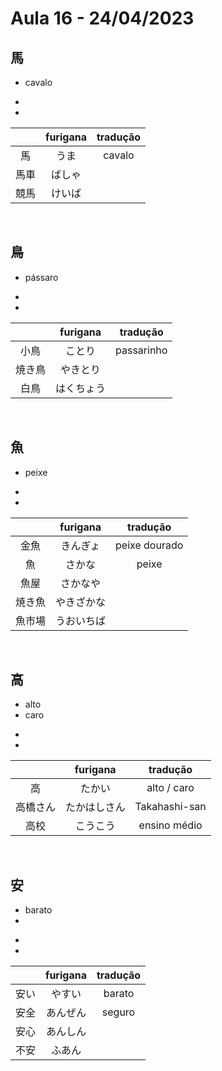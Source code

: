 # Aula 16 - 24/04/2023


## 馬
- cavalo

<ul><li></li><li></li></ul>

|  | furigana | tradução |
|:---:|:---:|:---:|
| 馬 | うま | cavalo |
| 馬車 | ばしゃ |  |
| 競馬 | けいば |  |

<br>


## 鳥
- pássaro

<ul><li></li><li></li></ul>

|  | furigana | tradução |
|:---:|:---:|:---:|
| 小鳥 | ことり | passarinho |
| 焼き鳥 | やきとり |  |
| 白鳥 | はくちょう |  |

<br>


## 魚
- peixe

<ul><li></li><li></li></ul>

|  | furigana | tradução |
|:---:|:---:|:---:|
| 金魚 | きんぎょ | peixe dourado |
| 魚 | さかな | peixe |
| 魚屋 | さかなや |  |
| 焼き魚 | やきざかな |  |
| 魚市場 | うおいちば |  |

<br>


## 高
<ul><li>alto</li><li>caro</li></ul>

<ul><li></li><li></li></ul>

|  | furigana | tradução |
|:---:|:---:|:---:|
| 高 | たかい | alto / caro |
| 高橋さん | たかはしさん | Takahashi-san |
| 高校 | こうこう | ensino médio |

<br>


## 安
<ul><li>barato</li><li></li></ul>

<ul><li></li><li></li></ul>

|  | furigana | tradução |
|:---:|:---:|:---:|
| 安い | やすい | barato |
| 安全 | あんぜん | seguro |
| 安心 | あんしん |  |
| 不安 | ふあん |  |